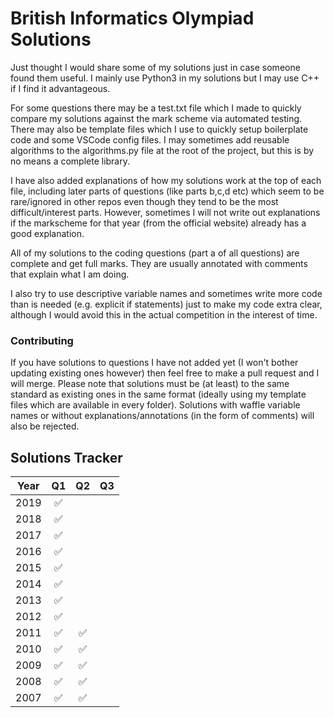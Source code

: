 # British Informatics Olympiad Solutions
Just thought I would share some of my solutions just in case someone found them useful. I mainly use Python3 in my solutions but I may use C++ if I find it advantageous.

For some questions there may be a test.txt file which I made to quickly compare my solutions against the mark scheme via automated testing. 
There may also be template files which I use to quickly setup boilerplate code and some VSCode config files.
I may sometimes add reusable algorithms to the algorithms.py file at the root of the project, but this is by no means a complete library.

I have also added explanations of how my solutions work at the top of each file, including later parts of questions (like parts b,c,d etc) which seem to be rare/ignored in other repos even though they tend to be the most difficult/interest parts. However, sometimes I will not write out explanations if the markscheme for that year (from the official website) already has a good explanation. 

All of my solutions to the coding questions (part a of all questions) are complete and get full marks. They are usually annotated with comments that explain what I am doing. 

I also try to use descriptive variable names and sometimes write more code than is needed (e.g. explicit if statements) just to make my code extra clear, although I would avoid this in the actual competition in the interest of time.

### Contributing ### 
If you have solutions to questions I have not added yet (I won't bother updating existing ones however) then feel free to make a pull request and I will merge. Please note that solutions must be (at least) to the same standard as existing ones in the same format (ideally using my template files which are available in every folder). Solutions with waffle variable names or without explanations/annotations (in the form of comments) will also be rejected.

## Solutions Tracker ##
| Year          | Q1                 | Q2                 | Q3                 |
| ------------- | :----------------: | :----------------: | :----------------: |
| 2019          | :white_check_mark: |                    |                    |    
| 2018          | :white_check_mark: |                    |                    |  
| 2017          | :white_check_mark: |                    |                    |  
| 2016          | :white_check_mark: |                    |                    |  
| 2015          | :white_check_mark: |                    |                    | 
| 2014          | :white_check_mark: |                    |                    | 
| 2013          | :white_check_mark: |                    |                    | 
| 2012          | :white_check_mark: |                    |                    | 
| 2011          | :white_check_mark: | :white_check_mark: |                    | 
| 2010          | :white_check_mark: | :white_check_mark: |                    |
| 2009          | :white_check_mark: | :white_check_mark: |                    |
| 2008          | :white_check_mark: | :white_check_mark: |                    |
| 2007          | :white_check_mark: | :white_check_mark: |                    |
